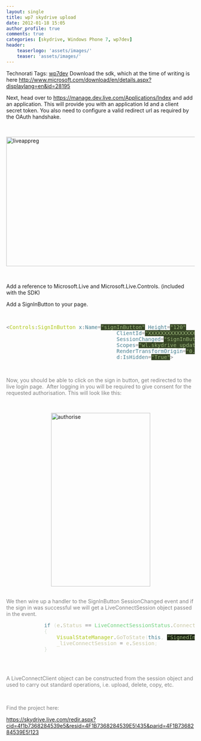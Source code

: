```yaml
---
layout: single
title: wp7 skydrive upload
date: 2012-01-18 15:05
author_profile: true
comments: true
categories: [skydrive, Windows Phone 7, wp7dev]
header:
    teaserlogo: 'assets/images/'
    teaser: 'assets/images/'
---
```

<p>   <div style="display:inline;float:none;margin:0;padding:0;" id="scid:0767317B-992E-4b12-91E0-4F059A8CECA8:25cafb44-75f6-4a59-877b-4f5883b7b142" class="wlWriterEditableSmartContent">Technorati Tags: <a href="http://technorati.com/tags/wp7dev" rel="tag">wp7dev</a></div> Download the sdk, which at the time of writing is here <a title="http://www.microsoft.com/download/en/details.aspx?displaylang=en&amp;id=28195" href="http://www.microsoft.com/download/en/details.aspx?displaylang=en&amp;id=28195">http://www.microsoft.com/download/en/details.aspx?displaylang=en&amp;id=28195</a></p>  <p>Next, head over to <a title="https://manage.dev.live.com/Applications/Index" href="https://manage.dev.live.com/Applications/Index">https://manage.dev.live.com/Applications/Index</a> and add an application. This will provide you with an application Id and a client secret token. You also need to configure a valid redirect url as required by the OAuth handshake.</p>  <p>&#160;</p>  <p><a href="http://peted.azurewebsites.net/wp-content/uploads/2012/01/liveappreg.png"><img style="background-image:none;border-bottom:0;border-left:0;padding-left:0;padding-right:0;display:block;float:none;margin-left:auto;border-top:0;margin-right:auto;border-right:0;padding-top:0;" title="liveappreg" border="0" alt="liveappreg" src="http://peted.azurewebsites.net/wp-content/uploads/2012/01/liveappreg_thumb.png" width="552" height="346" /></a></p>  <p>&#160;</p>  <p>Add a reference to Microsoft.Live and Microsoft.Live.Controls. (included with the SDK)</p>  <p>Add a SignInButton to your page.</p>  <p>&#160;</p> <span style="color:gray;">   <pre class="code"><span style="color:gray;">&lt;</span><span style="color:#afc81c;">Controls</span><span style="color:gray;">:</span><span style="color:#afc81c;">SignInButton </span><span style="color:#498091;">x</span><span style="color:gray;">:</span><span style="color:#498091;">Name</span><span style="color:gray;">=</span><span style="background:#374626;color:#99b478;">&quot;signInButton&quot;</span><span style="color:#498091;"> Height</span><span style="color:gray;">=</span><span style="background:#374626;color:#99b478;">&quot;120&quot;
</span><span style="color:#d6ded4;">                                   </span><span style="color:#498091;">ClientId</span><span style="color:gray;">=</span><span style="background:#374626;color:#99b478;">&quot;XXXXXXXXXXXXXXXX&quot;
</span><span style="color:#d6ded4;">                                   </span><span style="color:#498091;">SessionChanged</span><span style="color:gray;">=</span><span style="background:#374626;color:#99b478;">&quot;SignInButtonSessionChanged&quot;
</span><span style="color:#d6ded4;">                                   </span><span style="color:#498091;">Scopes</span><span style="color:gray;">=</span><span style="background:#374626;color:#99b478;">&quot;wl.skydrive_update&quot;
</span><span style="color:#d6ded4;">                                   </span><span style="color:#498091;">RenderTransformOrigin</span><span style="color:gray;">=</span><span style="background:#374626;color:#99b478;">&quot;0.5,0.5&quot;</span><span style="color:#d6ded4;"> 
                                   </span><span style="color:#498091;">d</span><span style="color:gray;">:</span><span style="color:#498091;">IsHidden</span><span style="color:gray;">=</span><span style="background:#374626;color:#99b478;">&quot;True&quot;</span><span style="color:gray;">&gt;
</span></pre>

  <p>&#160;</p>

  
Now, you should be able to click on the sign in button, get redirected to the live login page.&#160; After logging in you will be required to give consent for the requested authorisation. This will look like this:</span>

<p>&#160;</p>

<p><a href="http://peted.azurewebsites.net/wp-content/uploads/2012/01/authorise.png"><img style="background-image:none;border-bottom:0;border-left:0;padding-left:0;padding-right:0;display:block;float:none;margin-left:auto;border-top:0;margin-right:auto;border-right:0;padding-top:0;" title="authorise" border="0" alt="authorise" src="http://peted.azurewebsites.net/wp-content/uploads/2012/01/authorise_thumb.png" width="265" height="464" /></a>&#160;</p>

<p>We then wire up a handler to the SignInButton SessionChanged event and if the sign in was successful we will get a LiveConnectSession object passed in the event.</p>

<pre class="code">            <span style="color:#498091;">if </span><span style="color:#d6ded4;">(</span><span style="color:#c7c7a5;">e</span><span style="color:gray;">.</span><span style="color:#c7c7a5;">Status </span><span style="color:gray;">== </span><span style="color:#70d17e;">LiveConnectSessionStatus</span><span style="color:gray;">.</span><span style="color:#c7c7a5;">Connected</span><span style="color:#d6ded4;">)
            {
                </span><span style="color:#afc81c;">VisualStateManager</span><span style="color:gray;">.</span><span style="color:#c7c7a5;">GoToState</span><span style="color:#d6ded4;">(</span><span style="color:#498091;">this</span><span style="color:#d6ded4;">, </span><span style="background:#1d2514;color:#99b478;">&quot;SignedIn&quot;</span><span style="color:#d6ded4;">, </span><span style="color:#498091;">true</span><span style="color:#d6ded4;">);
                </span><span style="color:#c7c7a5;">_liveConnectSession </span><span style="color:gray;">= </span><span style="color:#c7c7a5;">e</span><span style="color:gray;">.</span><span style="color:#c7c7a5;">Session</span><span style="color:#d6ded4;">;
            }

</span></pre>

<p>&#160;</p>

<p>A LiveConnectClient object can be constructed from the session object and used to carry out standard operations, i.e. upload, delete, copy, etc.</p>

<p>&#160;</p>

<p>Find the project here:</p>

<p><a title="https://skydrive.live.com/redir.aspx?cid=4f1b7368284539e5&amp;resid=4F1B7368284539E5!435&amp;parid=4F1B7368284539E5!123" href="https://skydrive.live.com/redir.aspx?cid=4f1b7368284539e5&amp;resid=4F1B7368284539E5!435&amp;parid=4F1B7368284539E5!123">https://skydrive.live.com/redir.aspx?cid=4f1b7368284539e5&amp;resid=4F1B7368284539E5!435&amp;parid=4F1B7368284539E5!123</a></p>
